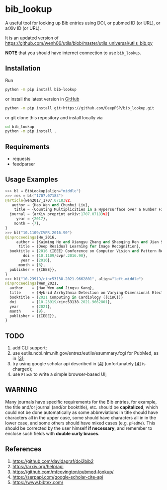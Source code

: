 # bib_lookup
A useful tool for looking up Bib entries using DOI, or pubmed ID (or URL), or arXiv ID (or URL).

It is an updated version of
https://github.com/wenh06/utils/blob/master/utils_universal/utils_bib.py

**NOTE** that you should have internet connection to use `bib_lookup`.

## Installation
Run
```bash
python -m pip install bib-lookup
```
or install the latest version in [GitHub](https://github.com/DeepPSP/bib_lookup/)
```bash
python -m pip install git+https://github.com/DeepPSP/bib_lookup.git
```
or git clone this repository and install locally via
```bash
cd bib_lookup
python -m pip install .
```

## Requirements
- requests
- feedparser


## Usage Examples
```python
>>> bl = BibLookup(align="middle")
>>> res = bl("1707.07183")
@article{wen2017_1707.07183v2,
   author = {Hao Wen and Chunhui Liu},
    title = {Counting Multiplicities in a Hypersurface over a Number Field},
  journal = {arXiv preprint arXiv:1707.07183v2}
     year = {2017},
    month = {7},
}
>>> bl("10.1109/CVPR.2016.90")
@inproceedings{He_2016,
     author = {Kaiming He and Xiangyu Zhang and Shaoqing Ren and Jian Sun},
      title = {Deep Residual Learning for Image Recognition},
  booktitle = {2016 {IEEE} Conference on Computer Vision and Pattern Recognition ({CVPR})}
        doi = {10.1109/cvpr.2016.90},
       year = {2016},
      month = {6},
  publisher = {{IEEE}},
}
>>> bl("10.23919/cinc53138.2021.9662801", align="left-middle")
@inproceedings{Wen_2021,
  author    = {Hao Wen and Jingsu Kang},
  title     = {Hybrid Arrhythmia Detection on Varying-Dimensional Electrocardiography: Combining Deep Neural Networks and Clinical Rules},
  booktitle = {2021 Computing in Cardiology ({CinC})}
  doi       = {10.23919/cinc53138.2021.9662801},
  year      = {2021},
  month     = {9},
  publisher = {{IEEE}},
}
```

## TODO
1. add CLI support;
2. use eutils.ncbi.nlm.nih.gov/entrez/eutils/esummary.fcgi for PubMed, as in \[[3](#ref3)\];
3. try using google scholar api described in \[[4](#ref4)\] (unfortunately \[[4](#ref4)\] is charged);
4. use `Flask` to write a simple browser-based UI;

## WARNING
Many journals have specific requirements for the Bib entries,
for example, the title and/or journal (and/or booktitle), etc. should be **capitalized**,
which could not be done automatically as some abbreviations in title
should have characters all in the upper case,
some should have characters all in in the lower case,
and some others should have mixed cases (e.g. `pFedMe`).
This should be corrected by the user himself **if necessary**,
and remember to enclose such fields with **double curly braces**.

## References
1. <a name="ref1"></a> https://github.com/davidagraf/doi2bib2
2. <a name="ref2"></a> https://arxiv.org/help/api
3. <a name="ref3"></a> https://github.com/mfcovington/pubmed-lookup/
4. <a name="ref4"></a> https://serpapi.com/google-scholar-cite-api
5. <a name="ref5"></a> https://www.bibtex.com/
